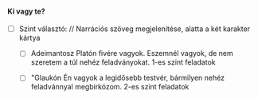 #### Ki vagy te?

- [ ] Szint választó: // Narrációs szöveg megjelenítése, alatta a két karakter kártya
  - [ ] Adeimantosz
    Platón fivére vagyok. Eszemnél vagyok, de nem szeretem a túl nehéz feladványokat.
    1-es szint feladatok

  - [ ] "Glaukón
    Én vagyok a legidősebb testvér, bármilyen nehéz feladvánnyal megbirkózom.
    2-es szint feladatok